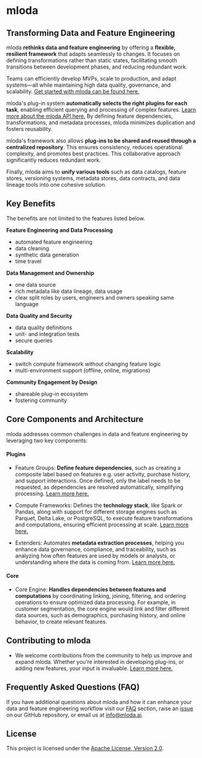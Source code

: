 # mloda 

## Transforming Data and Feature Engineering

mloda **rethinks data and feature engineering** by offering a **flexible, resilient framework** that adapts seamlessly to changes. It focuses on defining transformations rather than static states, facilitating smooth transitions between development phases, and reducing redundant work. 

Teams can efficiently develop MVPs, scale to production, and adapt systems—all while maintaining high data quality, governance, and scalability.
[Get started with mloda can be found here.](https://mloda-ai.github.io/mloda/chapter1/installation/)

mloda's plug-in system **automatically selects the right plugins for each task**, enabling efficient querying and processing of complex features. [Learn more about the mloda API here.](https://mloda-ai.github.io/mloda/in_depth/mloda-api/) By defining feature dependencies, transformations, and metadata processes, mloda minimizes duplication and fosters reusability.

mloda's framework also allows **plug-ins to be shared and reused through a centralized repository**. This ensures consistency, reduces operational complexity, and promotes best practices. This collaborative approach significantly reduces redundant work.

Finally, mloda aims to **unify various tools** such as data catalogs, feature stores, versioning systems, metadata stores, data contracts, and data lineage tools into one cohesive solution.

## Key Benefits 

The benefits are not limited to the features listed below.

**Feature Engineering and Data Processing**

- automated feature engineering
- data cleaning
- synthetic data generation
- time travel

**Data Management and Ownership**

- one data source
- rich metadata like data lineage, data usage
- clear split roles by users, engineers and owners speaking same language

**Data Quality and Security**

- data quality definitions
- unit- and integration tests
- secure queries

**Scalability**

- switch compute framework without changing feature logic
- multi-environment support (offline, online, migrations)

**Community Engagement by Design**

- shareable plug-in ecosystem
- fostering community

## Core Components and Architecture

mloda addresses common challenges in data and feature engineering by leveraging two key components:

#### Plugins
  - Feature Groups: **Define feature dependencies**, such as creating a composite label based on features e.g. user activity, purchase history, and support interactions. Once defined, only the label needs to be requested, as dependencies are resolved automatically, simplifying processing. [Learn more here.](https://mloda-ai.github.io/mloda/chapter1/feature-groups/)

  - Compute Frameworks: Defines the **technology stack**, like Spark or Pandas, along with support for different storage engines such as Parquet, Delta Lake, or PostgreSQL, to execute feature transformations and computations, ensuring efficient processing at scale. [Learn more here.](https://mloda-ai.github.io/mloda/chapter1/compute-frameworks/)

  - Extenders: Automates **metadata extraction processes**, helping you enhance data governance, compliance, and traceability, such as analyzing how often features are used by models or analysts, or understanding where the data is coming from. [Learn more here.](https://mloda-ai.github.io/mloda/chapter1/extender/)

#### Core
  - Core Engine: **Handles dependencies between features and computations** by coordinating linking, joining, filtering, and ordering operations to ensure optimized data processing. For example, in customer segmentation, the core engine would link and filter different data sources, such as demographics, purchasing history, and online behavior, to create relevant features.

## Contributing to mloda

-   We welcome contributions from the community to help us improve and expand mloda. Whether you're interested in developing plug-ins, or adding new features, your input is invaluable. [Learn more here.](https://mloda-ai.github.io/mloda/development/)


## Frequently Asked Questions (FAQ)

If you have additional questions about mloda and how it can enhance your data and feature engineering workflow visit our [FAQ](https://mloda-ai.github.io/mloda/faq) section, raise an [issue](https://github.com/mloda-ai/mloda/issues/) on our GitHub repository, or email us at [info@mloda.ai](mailto:info@mloda.ai).


## License

This project is licensed under the [Apache License, Version 2.0](https://github.com/mloda-ai/mloda/blob/main/LICENSE.TXT).
